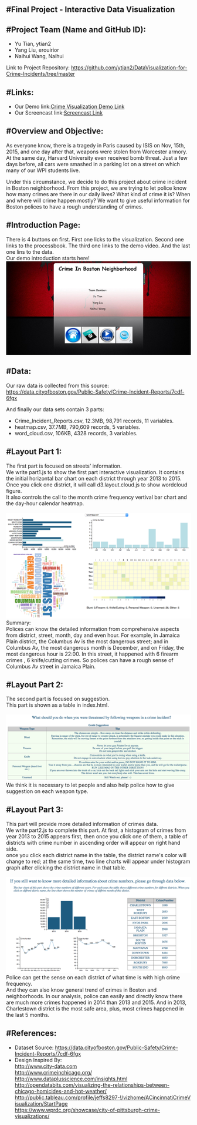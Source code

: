 #Final Project - Interactive Data Visualization  
---
#Project Team (Name and GitHub ID):
---
- Yu Tian, ytian2
- Yang Liu, erouirior
- Naihui Wang, Naihui

Link to Project Repository: https://github.com/ytian2/DataVisualization-for-Crime-Incidents/tree/master

#Links:
---
- Our Demo link:[Crime Visualization Demo Link](http://ytian2.github.io/DataVisualization-for-Crime-Incidents/code/firstPage.html)<br>
- Our Screencast link:[Screencast Link](https://www.youtube.com/watch?v=JuHWyqIqRuc)<br>


#Overview and Objective:
---
As everyone know, there is a tragedy in Paris caused by ISIS on Nov, 15th, 2015, and one day after that, weapons were stolen from Worcester armory. At the same day, Harvard University even received bomb threat. Just a few days before, all cars were smashed in a parking lot on a street on which many of our WPI students live. 

Under this circumstance, we decide to do this project about crime incident in Boston neighborhood. From this project, we are trying to let police know how many crimes are there in our daily lives? What kind of crime it is? When and where will crime happen mostly? We want to give useful information for Boston polices to have a rough understanding of crimes.

#Introduction Page:
---
There is 4 buttons on first. First one licks to the visualization. Second one links to the processbook. The third one links to the demo video. And the last one lins to the data.
<br>Our demo introduction starts here!![Introduction Page](img/firstpage.png)<br>

#Data:
---
Our raw data is collected from this source: https://data.cityofboston.gov/Public-Safety/Crime-Incident-Reports/7cdf-6fgx

And finally our data sets contain 3 parts:
- Crime_Incident_Reports.csv, 12.3MB, 98,791 records, 11 variables.
- heatmap.csv, 37.7MB, 790,609 records, 5 variables.
- word_cloud.csv, 106KB, 4328 records, 3 variables.

#Layout Part 1:
---
The first part is focused on streets' information. 
<br>We write part1.js to show the first part interactive visualization. It contains the initial horizontal bar chart on each district through year 2013 to 2015. Once you click one district, it will call d3.layout.cloud.js to show wordcloud figure.
<br>It also controls the call to the month crime frequency vertival bar chart and the day-hour calendar heatmap.
<br><br>![Layout Part 1](img/part1.png)<br>
Summary:
<br>Polices can know the detailed information from comprehensive aspects from district, street, month, day and even hour. For example, in Jamaica Plain district, the Columbus Av is the most dangerous street; and in Columbus Av, the most dangerous month is December, and on Friday, the most dangerous hour is 22:00. In this street, it happened with 6 firearm crimes , 6 knife/cutting crimes. So polices can have a rough sense of Columbus Av street in Jamaica Plain.

#Layout Part 2:
---
The second part is focused on suggestion.
<br>This part is shown as a table in index.html.
<br><br>![Layout Part 2](img/part2.png)<br>
We think it is necessary to let people and also help police how to give suggestion on each weapon type.

#Layout Part 3:
---
This part will provide more detailed information of crimes data. 
<br>We write part2.js to complete this part. At first, a histogram of crimes from year 2013 to 2015 appears first, then once you click one of them, a table of districts with crime number in ascending order will appear on right hand side.
<br>once you click each district name in the table, the district name's color will change to red; at the same time, two line charts will appear under histogram graph after clicking the district name in that table. 
<br><br>![Layout Part 3](img/part3.png)
<br>Police can get the sense on each district of what time is with high crime frequency. 
<br>And they can also know general trend of crimes in Boston and neighborhoods. In our analysis, police can easily and directly know there are much more crimes happened in 2014 than 2013 and 2015. And in 2013, Charlestown district is the most safe area, plus, most crimes happened in the last 5 months.

#References:
---
- Dataset Source: https://data.cityofboston.gov/Public-Safety/Crime-Incident-Reports/7cdf-6fgx
- Design Inspired By: 
<br>http://www.city-data.com
<br>http://www.crimeinchicago.org/
<br>http://www.dataplusscience.com/insights.html
<br>http://opendatabits.com/visualizing-the-relationships-between-chicago-homicides-and-hot-weather/
<br>http://public.tableau.com/profile/jeffs8297-!/vizhome/ACincinnatiCrimeVisualization/StartPage
<br>https://www.wprdc.org/showcase/city-of-pittsburgh-crime-visualizations/


